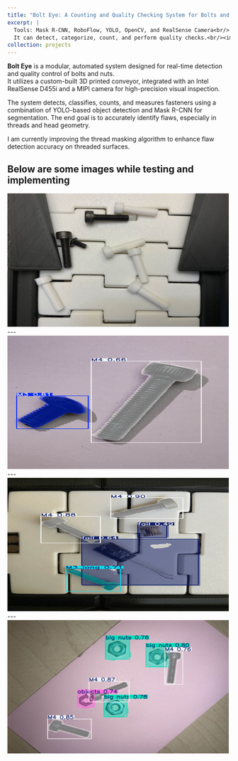 ```yaml
---
title: "Bolt Eye: A Counting and Quality Checking System for Bolts and Nuts"
excerpt: |
  Tools: Mask R-CNN, RoboFlow, YOLO, OpenCV, and RealSense Camera<br/>
  It can detect, categorize, count, and perform quality checks.<br/><img src='/images/Bolt_1.jpg' alt='QC' width='500' height='300'/>
collection: projects
---
```


**Bolt Eye** is a modular, automated system designed for real-time detection and quality control of bolts and nuts.  
It utilizes a custom-built 3D printed conveyor, integrated with an Intel RealSense D455i and a MIPI camera for high-precision visual inspection.

The system detects, classifies, counts, and measures fasteners using a combination of YOLO-based object detection and Mask R-CNN for segmentation. The end goal is to accurately identify flaws, especially in threads and head geometry.

I am currently improving the thread masking algorithm to enhance flaw detection accuracy on threaded surfaces.

Below are some images while testing and implementing
--------
<img src="/images/Bolt_1.jpg" alt="Bolt Eye system" width="500" height="300">
---
<img src="/images/Bolt_2.jpg" alt="Bolt Eye system" width="500" height="300">
---
<img src="/images/Bolt_3.jpg" alt="Bolt Eye system" width="500" height="300">
---
<img src="/images/Bolt_4.jpg" alt="Bolt Eye system" width="500" height="300">
